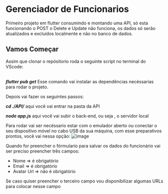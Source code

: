 # Gerenciador de Funcionarios

Primeiro projeto em flutter consumindo e montando uma API, só esta funcionando o POST o Delete e Update não funciona, os dados só serão atualizados e excluídos localmente e não no banco de dados.


## Vamos Começar


Assim que clonar o repósitorio roda o seguinte script no terminal do VScode:
<br><br>


**_flutter pub get_**    Esse comando vai instalar as dependências necéssarias para rodar o projeto. 



Depois vai fazer os seguintes passos:



  **_cd ./API/_**     aqui você vai entrar na pasta da API
  
  
  **_node app.js_**   aqui você vai subir o back-end, ou seja , o servidor local



Para rodar vai ser necéssario estar com o emulador aberto ou conectar o seu dispositivo móvel no cabo USB da sua máquina, com esse preparativos prontos, você vai nessa opção:
![image](https://github.com/willams192/gerencimento_funcionario/assets/84344077/05be3f46-d3d9-4637-af54-7b3f6fae6cab)



Quando for preencher o fórmulario para salvar os dados do funcionário vai ser preciso preencher três campos:


   - Nome => é obrigatório
   - Email => é obrigatório
   - Avatar Url => não é obrigatório



Se caso quiser preencher o terceiro campo vou disponibilizar algumas URLs para colocar nesse campo
